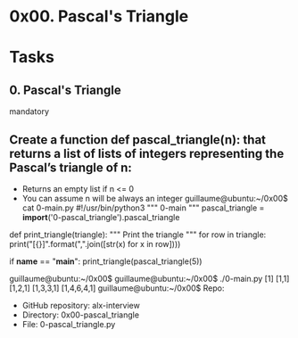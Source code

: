 # 0x00. Pascal's Triangle
# Tasks
## 0. Pascal's Triangle
mandatory
## Create a function def pascal_triangle(n): that returns a list of lists of integers representing the Pascal’s triangle of n:
* Returns an empty list if n <= 0
* You can assume n will be always an integer
guillaume@ubuntu:~/0x00$ cat 0-main.py
#!/usr/bin/python3
"""
0-main
"""
pascal_triangle = __import__('0-pascal_triangle').pascal_triangle

def print_triangle(triangle):
    """
    Print the triangle
    """
    for row in triangle:
        print("[{}]".format(",".join([str(x) for x in row])))


if __name__ == "__main__":
    print_triangle(pascal_triangle(5))

guillaume@ubuntu:~/0x00$ 
guillaume@ubuntu:~/0x00$ ./0-main.py
[1]
[1,1]
[1,2,1]
[1,3,3,1]
[1,4,6,4,1]
guillaume@ubuntu:~/0x00$ 
Repo:
* GitHub repository: alx-interview
* Directory: 0x00-pascal_triangle
* File: 0-pascal_triangle.py

